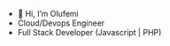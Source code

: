 - 👋 Hi, I’m Olufemi
- Cloud/Devops Engineer
- Full Stack Developer (Javascript | PHP)

<!---
C3driK/C3driK is a ✨ special ✨ repository because its `README.md` (this file) appears on your GitHub profile.
You can click the Preview link to take a look at your changes.
--->
